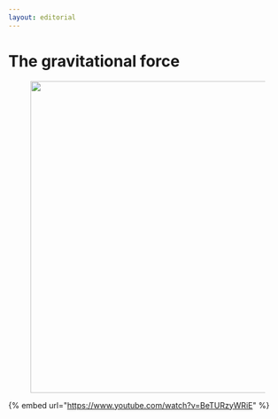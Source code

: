 ```yaml
---
layout: editorial
---
```


# The gravitational force

<figure><img src="../../../../../../../.gitbook/assets/pexels-btgl-♡-13609051.jpg" alt="" width="563"><figcaption></figcaption></figure>

{% embed url="https://www.youtube.com/watch?v=BeTURzyWRiE" %}

